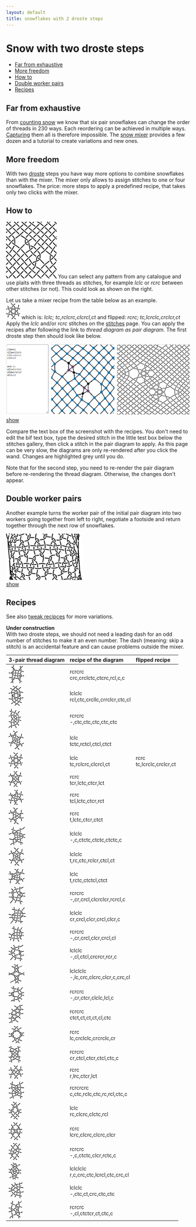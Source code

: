 ```yaml
---
layout: default
title: snowflakes with 2 droste steps
---
```


Snow with two droste steps
==========================

* [Far from exhaustive](#far-from-exhaustive)
* [More freedom](#more-freedom)
* [How to](#how-to)
* [Double worker pairs](#double-worker-pairs)
* [Recipes](#recipes)

Far from exhaustive
-------------------

From [counting snow](/MAE-gf/docs/counting-snow/)
we know that six pair snowflakes can change the order of threads in 230 ways.
Each reordering can be achieved in multiple ways.
[Capturing](/GroundForge-help/Reversed-engineering-of-patterns#recognize-patterns)
them all is therefore impossible.
The [snow mixer](/GroundForge/mix4snow) provides a few dozen
and a tutorial to create variations and new ones.

More freedom
------------

With two [droste](Glossary#droste)  steps you have way more options
to combine snowflakes than with the mixer.
The mixer only allows to assign stitches to one or four snowflakes.
The price: more steps to apply a predefined recipe,
that takes only two clicks with the mixer.

How to
------

![](first-thread.png?align=right)
You can select any pattern from any catalogue and use plaits with three threads as stitches,
for example _lclc_ or _rcrc_ between other stitches (or not). This could look as shown on the right.

Let us take a mixer recipe from the table below as an example.  
![](321-a.png) which is:  _lclc; tc,rclcrc,clcrcl,ct_ and flipped: _rcrc; tc,lcrclc,crclcr,ct_    
Apply the _lclc_ and/or _rcrc_ stitches on the [stitches] page.
You can apply the recipes after following the link to _thread diagram as pair diagram_.
The first droste step then should look like below. 

[stitches]: /GroundForge/stitches?patchWidth=18&patchHeight=35&tile=5-5-5-,-5-5-5,5-5-5-,-5-5-5,5-5-5-,-5-5-5&shiftColsSW=0&shiftRowsSW=6&shiftColsSE=6&shiftRowsSE=6&e1=ctc&c1=ctc&a1=ctc&f2=ctc&d2=ctc&b2=ctc&e3=ctc&c3=crcr&a3=ctc&f4=ctc&d4=ctc&b4=ctc&e5=clcl&c5=ctc&a5=ctc&f6=ctc&d6=ctc&b6=ctc&&droste3=tc,lcrclc,crclcr,ct

![](first-step.png)  
[show](/GroundForge/droste?patchWidth=18&patchHeight=35&tile=5-5-5-,-5-5-5,5-5-5-,-5-5-5,5-5-5-,-5-5-5&shiftColsSW=0&shiftRowsSW=6&shiftColsSE=6&shiftRowsSE=6&e1=ctc&c1=ctc&a1=ctc&f2=ctc&d2=ctc&b2=ctc&e3=ctc&c3=crcr&a3=ctc&f4=ctc&d4=ctc&b4=ctc&e5=clcl&c5=ctc&a5=ctc&f6=ctc&d6=ctc&b6=ctc&&droste3=tc,lcrclc,crclcr,ct&droste2=,c30=tc,c31=rclcrc,c32=clcrcl,c33=ct,e50=tc,e51=lcrclc,e52=crclcr,e53=ct)

Compare the text box of the screenshot with the recipes.
You don't need to edit the bif text box, type the desired stitch 
in the little test box below the stitches gallery,
then click a stitch in the pair diagram to apply.
As this page can be very slow, the diagrams are only re-rendered
after you click the wand.
Changes are highlighted grey until you do. 

Note that for the second step, you need to re-render the pair diagram
before re-rendering the thread diagram. Otherwise, the changes don't appear. 

Double worker pairs
-------------------

Another example turns the worker pair of the initial pair diagram
into two workers going together from left to right, 
negotiate a footside and return together through the next row of snowflakes.

![](square.png)  
[show](https://d-bl.github.io/GroundForge/droste?b1=rcrc&b2=lclc&c1=rcrc&c2=lclc&g1=rcrc&g2=lclc&tile=8,1&shiftColsSW=0&shiftRowsSW=2&shiftColsSE=1&shiftRowsSE=2&footside=-5,b-&headside=-c,5-&a2=-&h1=-&patchWidth=4&patchHeight=6&droste2=b10=c10=g10=rclc,b11=c11=g11=ctc,b12=c12=g12=ctc,b13=c13=g13=crcl,b20=c20=g20=lcrc,b21=c21=g21=ctc,b22=c22=g22=ctc,b23=c23=g23=clcr&droste3=ctc,b133=b233=c133=c233=g133=33=g233=ctcttctc#)

Recipes
-------

See also [tweak recipces](../#recipes-for-the-mixer) for more variations.

**Under construction**  
With two droste steps, we should not need a leading dash
for an odd number of stitches to make it an even number.
The dash (meaning: skip a stitch) is an accidental feature
and can cause problems outside the mixer. 

| **3-pair thread diagram** | **recipe of the diagram**                     | **flipped recipe**            |
|---------------------------|:----------------------------------------------|:------------------------------|
| ![](123-a.png)            | rcrcrc <br> crc,crclctc,ctcrc,rcl,c,c         |                               |
| ![](123-b.png)            | lclclc <br> rcl,ctc,crcllc,crrclcr,ctc,cl     |                               |
| ![](132-a.png)            | rcrcrc <br> -,ctc,ctc,ctc,ctc,ctc             |                               |
| ![](312-a.png)            | lclc <br> tctc,rctcl,ctcl,ctct                |                               |
| ![](321-a.png)            | lclc <br> tc,rclcrc,clcrcl,ct                 | rcrc <br> tc,lcrclc,crclcr,ct |
| ![](321-b.png)            | rcrc <br> tcr,lctc,ctcr,lct                   |                               |
| ![](321-c.png)            | rcrc <br> tcl,lctc,ctcr,rct                   |                               |
| ![](321-d.png)            | rcrc <br> t,lctc,ctcr,ctct                    |                               |
| ![](126453-a.png)         | lclclc <br> -,c,ctctc,ctctc,ctctc,c           |                               |
| ![](153426-a.png)         | lclclc <br> t,rc,ctc,rclcr,ctcl,ct            |                               |
| ![](154326-a.png)         | lclc <br> t,rctc,ctctcl,ctct                  |                               |
| ![](156423-a.png)         | rcrcrc <br> -,cr,crcl,clcrclcr,rcrcl,c        |                               |
| ![](234561-a.png)         | lclclc <br> cr,crcl,clcr,crcl,clcr,c          |                               |
| ![](263451-a.png)         | rcrcrc <br> -,cr,crcl,clcr,crcl,cl            |                               |
| ![](321546-a.png)         | lclclc <br> -,cl,ctcl,crcrcr,rcr,c            |                               |
| ![](321654-a.png)         | lclclclc <br> -,lc,crc,clcrc,clcr,c,crc,cl    |                               |
| ![](321654-b.png)         | rcrcrc <br> -,cr,ctcr,clclc,lcl,c             |                               |
| ![](354612-a.png)         | rcrcrc <br> ctct,ct,ct,ct,cl,ctc              |                               |
| ![](426153-a.png)         | rcrc <br> lc,crclclc,crcrclc,cr               |                               |
| ![](426153-b.png)         | rcrcrc <br> cr,ctcl,ctcr,ctcl,ctc,c           |                               |
| ![](456123-a.png)         | rcrc <br> r,lrc,ctcr,lct                      |                               |
| ![](456123-b.png)         | rcrcrcrc <br> c,ctc,rclc,ctc,rc,rcl,ctc,c     |                               |
| ![](462513-a.png)         | lclc <br> rc,clcrc,clctc,rcl                  |                               |
| ![](564312-a.png)         | rcrc <br> lcrc,clcrc,clcrc,clcr               |                               |
| ![](563412-a.png)         | rcrcrc <br> -,c,ctctc,clcr,rctc,c             |                               |
| ![](623451-a.png)         | lclclclc <br> r,c,crc,ctc,lcrcl,ctc,crc,cl    |                               |
| ![](623541-a.png)         | lclclc <br> -,ctc,ct,crc,ctc,ctc              |                               |
| ![](623541-b.png)         | rcrcrc <br> -,cl,ctctcr,ct,ctc,c              |                               |

